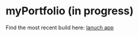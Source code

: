 # myPortfolio (in progress)

Find the most recent build here: [lanuch app](https://main.durxw2pg4jvak.amplifyapp.com/)
